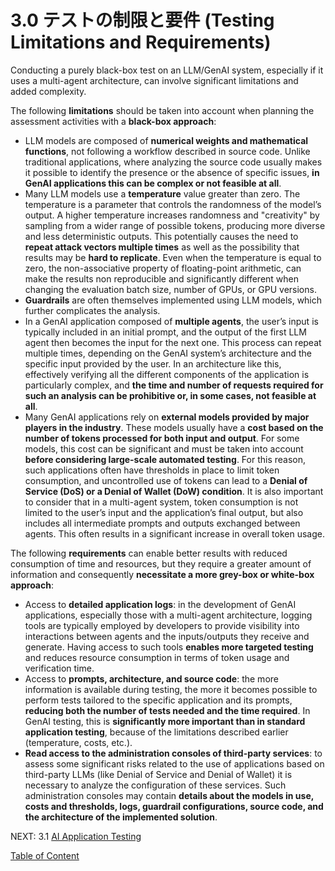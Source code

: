 # 3.0 テストの制限と要件 (Testing Limitations and Requirements)

Conducting a purely black-box test on an LLM/GenAI system, especially if it uses a multi-agent architecture, can involve significant limitations and added complexity.

The following **limitations** should be taken into account when planning the assessment activities with a **black-box approach**:

- LLM models are composed of **numerical weights and mathematical functions**, not following a workflow described in source code. Unlike traditional applications, where analyzing the source code usually makes it possible to identify the presence or the absence of specific issues, **in GenAI applications this can be complex or not feasible at all**.
- Many LLM models use a **temperature** value greater than zero. The temperature is a parameter that controls the randomness of the model’s output. A higher temperature increases randomness and "creativity" by sampling from a wider range of possible tokens, producing more diverse and less deterministic outputs. This potentially causes the need to **repeat attack vectors multiple times** as well as the possibility that results may be **hard to replicate**. Even when the temperature is equal to zero, the non-associative property of floating-point arithmetic, can make the results non reproducible and significantly different when changing the evaluation batch size, number of GPUs, or GPU versions.
- **Guardrails** are often themselves implemented using LLM models, which further complicates the analysis.
- In a GenAI application composed of **multiple agents**, the user’s input is typically included in an initial prompt, and the output of the first LLM agent then becomes the input for the next one. This process can repeat multiple times, depending on the GenAI system’s architecture and the specific input provided by the user. In an architecture like this, effectively verifying all the different components of the application is particularly complex, and **the time and number of requests required for such an analysis can be prohibitive or, in some cases, not feasible at all**. 
- Many GenAI applications rely on **external models provided by major players in the industry**. These models usually have a **cost based on the number of tokens processed for both input and output**. For some models, this cost can be significant and must be taken into account **before considering large-scale automated testing**. For this reason, such applications often have thresholds in place to limit token consumption, and uncontrolled use of tokens can lead to a **Denial of Service (DoS) or a Denial of Wallet (DoW) condition**. It is also important to consider that in a multi-agent system, token consumption is not limited to the user’s input and the application’s final output, but also includes all intermediate prompts and outputs exchanged between agents. This often results in a significant increase in overall token usage.

The following **requirements** can enable better results with reduced consumption of time and resources, but they require a greater amount of information and consequently **necessitate a more grey-box or white-box approach**:

- Access to **detailed application logs**: in the development of GenAI applications, especially those with a multi-agent architecture, logging tools are typically employed by developers to provide visibility into interactions between agents and the inputs/outputs they receive and generate. Having access to such tools **enables more targeted testing** and reduces resource consumption in terms of token usage and verification time.
- Access to **prompts, architecture, and source code**: the more information is available during testing, the more it becomes possible to perform tests tailored to the specific application and its prompts, **reducing both the number of tests needed and the time required**. In GenAI testing, this is **significantly more important than in standard application testing**, because of the limitations described earlier (temperature, costs, etc.).
- **Read access to the administration consoles of third-party services**: to assess some significant risks related to the use of applications based on third-party LLMs (like Denial of Service and Denial of Wallet) it is necessary to analyze the configuration of these services. Such administration consoles may contain **details about the models in use, costs and thresholds, logs, guardrail configurations, source code, and the architecture of the implemented solution**.




NEXT:
3.1 [AI Application Testing](https://github.com/OWASP/www-project-ai-testing-guide/blob/main/Document/content/tests/3.1_AI_Application_Testing.md)

[Table of Content](README.md)
